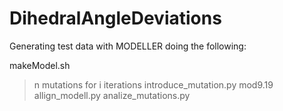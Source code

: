 # DihedralAngleDeviations 

Generating test data with MODELLER doing the following:

makeModel.sh

>n mutations
>for i iterations
>	introduce_mutation.py
>	mod9.19 allign_modell.py
>	analize_mutations.py

